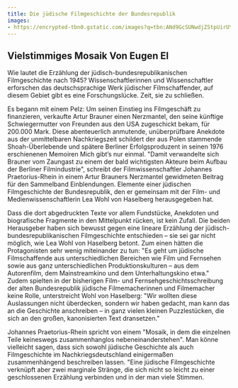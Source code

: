 ```yaml
---
title: Die jüdische Filmgeschichte der Bundesrepublik
images: 
- https://encrypted-tbn0.gstatic.com/images?q=tbn:ANd9GcSUNwdjZStpUirUYl4pzJIOa4NU8p4V2eKWsQ&usqp=CAU
---
```


## Vielstimmiges Mosaik Von Eugen El
Wie lautet die Erzählung der jüdisch-bundesrepublikanischen Filmgeschichte nach 1945? Wissenschaftlerinnen und Wissenschaftler erforschen das deutschsprachige Werk jüdischer Filmschaffender, auf diesem Gebiet gibt es eine Forschungslücke. Zeit, sie zu schließen.

Es begann mit einem Pelz: Um seinen Einstieg ins Filmgeschäft zu finanzieren, verkaufte Artur Brauner einen Nerzmantel, den seine künftige Schwiegermutter von Freunden aus den USA zugeschickt bekam, für 200.000 Mark. Diese abenteuerlich anmutende, unüberprüfbare Anekdote aus der unmittelbaren Nachkriegszeit schildert der aus Polen stammende Shoah-Überlebende und spätere Berliner Erfolgsproduzent in seinen 1976 erschienenen Memoiren Mich gibt’s nur einmal. "Damit verwandelte sich Brauner vom Zaungast zu einem der bald wichtigsten Akteure beim Aufbau der Berliner Filmindustrie", schreibt der Filmwissenschaftler Johannes Praetorius-Rhein in einem Artur Brauners Nerzmantel gewidmeten Beitrag für den Sammelband Einblendungen. Elemente einer jüdischen Filmgeschichte der Bundesrepublik, den er gemeinsam mit der Film- und Medienwissenschaftlerin Lea Wohl von Haselberg herausgegeben hat.

Dass die dort abgedruckten Texte vor allem Fundstücke, Anekdoten und biografische Fragmente in den Mittelpunkt rücken, ist kein Zufall. Die beiden Herausgeber haben sich bewusst gegen eine lineare Erzählung der jüdisch-bundesrepublikanischen Filmgeschichte entschieden – sie sei gar nicht möglich, wie Lea Wohl von Haselberg betont. Zum einen hätten die Protagonisten sehr wenig miteinander zu tun: "Es geht um jüdische Filmschaffende aus unterschiedlichen Bereichen wie Film und Fernsehen sowie aus ganz unterschiedlichen Produktionskulturen – aus dem Autorenfilm, dem Mainstreamkino und dem Unterhaltungskino etwa." Zudem spielten in der bisherigen Film- und Fernsehgeschichtsschreibung der alten Bundesrepublik jüdische Filmemacherinnen und Filmemacher keine Rolle, unterstreicht Wohl von Haselberg: "Wir wollten diese Auslassungen nicht überdecken, sondern wir haben gedacht, man kann das an die Geschichte anschreiben – in ganz vielen kleinen Puzzlestücken, die sich an den großen, kanonisierten Text dransetzen."

Johannes Praetorius-Rhein spricht von einem "Mosaik, in dem die einzelnen Teile keineswegs zusammenhanglos nebeneinanderstehen". Man könne vielleicht sagen, dass sich sowohl jüdische Geschichte als auch Filmgeschichte im Nachkriegsdeutschland einigermaßen zusammenhängend beschreiben lassen. "Eine jüdische Filmgeschichte verknüpft aber zwei marginale Stränge, die sich nicht so leicht zu einer geschlossenen Erzählung verbinden und in der man viele Stimmen.
